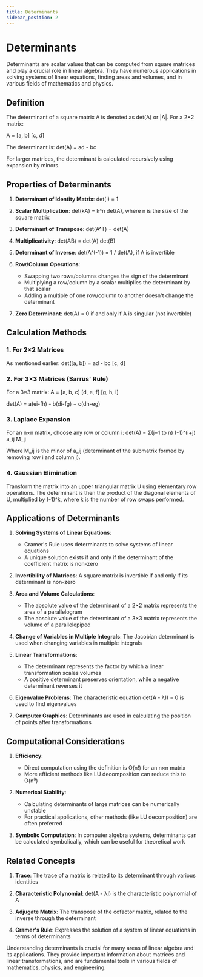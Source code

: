 ```yaml
---
title: Determinants
sidebar_position: 2
---
```

# Determinants

Determinants are scalar values that can be computed from square matrices and play a crucial role in linear algebra. They have numerous applications in solving systems of linear equations, finding areas and volumes, and in various fields of mathematics and physics.

## Definition

The determinant of a square matrix A is denoted as det(A) or |A|. For a 2×2 matrix:

A = [a, b]
[c, d]

The determinant is:
det(A) = ad - bc

For larger matrices, the determinant is calculated recursively using expansion by minors.

## Properties of Determinants

1. **Determinant of Identity Matrix**: det(I) = 1

2. **Scalar Multiplication**: det(kA) = k^n det(A), where n is the size of the square matrix

3. **Determinant of Transpose**: det(A^T) = det(A)

4. **Multiplicativity**: det(AB) = det(A) det(B)

5. **Determinant of Inverse**: det(A^(-1)) = 1 / det(A), if A is invertible

6. **Row/Column Operations**:
    - Swapping two rows/columns changes the sign of the determinant
    - Multiplying a row/column by a scalar multiplies the determinant by that scalar
    - Adding a multiple of one row/column to another doesn't change the determinant

7. **Zero Determinant**: det(A) = 0 if and only if A is singular (not invertible)

## Calculation Methods

### 1. For 2×2 Matrices
As mentioned earlier:
det([a, b]) = ad - bc
[c, d]

### 2. For 3×3 Matrices (Sarrus' Rule)
For a 3×3 matrix:
A = [a, b, c]
[d, e, f]
[g, h, i]

det(A) = a(ei-fh) - b(di-fg) + c(dh-eg)

### 3. Laplace Expansion
For an n×n matrix, choose any row or column i:
det(A) = Σ(j=1 to n) (-1)^(i+j) a_ij M_ij

Where M_ij is the minor of a_ij (determinant of the submatrix formed by removing row i and column j).

### 4. Gaussian Elimination
Transform the matrix into an upper triangular matrix U using elementary row operations. The determinant is then the product of the diagonal elements of U, multiplied by (-1)^k, where k is the number of row swaps performed.

## Applications of Determinants

1. **Solving Systems of Linear Equations**:
    - Cramer's Rule uses determinants to solve systems of linear equations
    - A unique solution exists if and only if the determinant of the coefficient matrix is non-zero

2. **Invertibility of Matrices**:
   A square matrix is invertible if and only if its determinant is non-zero

3. **Area and Volume Calculations**:
    - The absolute value of the determinant of a 2×2 matrix represents the area of a parallelogram
    - The absolute value of the determinant of a 3×3 matrix represents the volume of a parallelepiped

4. **Change of Variables in Multiple Integrals**:
   The Jacobian determinant is used when changing variables in multiple integrals

5. **Linear Transformations**:
    - The determinant represents the factor by which a linear transformation scales volumes
    - A positive determinant preserves orientation, while a negative determinant reverses it

6. **Eigenvalue Problems**:
   The characteristic equation det(A - λI) = 0 is used to find eigenvalues

7. **Computer Graphics**:
   Determinants are used in calculating the position of points after transformations

## Computational Considerations

1. **Efficiency**:
    - Direct computation using the definition is O(n!) for an n×n matrix
    - More efficient methods like LU decomposition can reduce this to O(n³)

2. **Numerical Stability**:
    - Calculating determinants of large matrices can be numerically unstable
    - For practical applications, other methods (like LU decomposition) are often preferred

3. **Symbolic Computation**:
   In computer algebra systems, determinants can be calculated symbolically, which can be useful for theoretical work

## Related Concepts

1. **Trace**: The trace of a matrix is related to its determinant through various identities

2. **Characteristic Polynomial**: det(A - λI) is the characteristic polynomial of A

3. **Adjugate Matrix**: The transpose of the cofactor matrix, related to the inverse through the determinant

4. **Cramer's Rule**: Expresses the solution of a system of linear equations in terms of determinants

Understanding determinants is crucial for many areas of linear algebra and its applications. They provide important information about matrices and linear transformations, and are fundamental tools in various fields of mathematics, physics, and engineering.